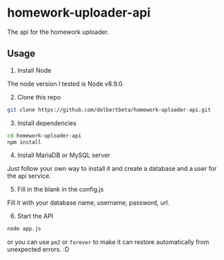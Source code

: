 # homework-uploader-api

The api for the homework uploader.

## Usage

1. Install Node

The node version I tested is Node v8.9.0.

2. Clone this repo

```bash
git clone https://github.com/delbertbeta/homework-uploader-api.git
```

3. Install dependencies

```bash
cd homework-uploader-api
npm install
```

4. Install MariaDB or MySQL server

Just follow your own way to install it and create a database and a user for the api service.

5. Fill in the blank in the config.js

Fill it with your database name, username, password, url.

6. Start the API

```bash
node app.js
```

or you can use `pm2` or `forever` to make it can restore automatically from unexpected errors. :D